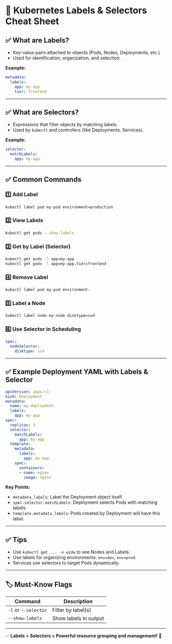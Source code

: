 # 📌 Kubernetes Labels & Selectors Cheat Sheet

## ✅ What are Labels?

* Key-value pairs attached to objects (Pods, Nodes, Deployments, etc.)
* Used for identification, organization, and selection.

**Example:**

```yaml
metadata:
  labels:
    app: my-app
    tier: frontend
```

---

## ✅ What are Selectors?

* Expressions that filter objects by matching labels.
* Used by `kubectl` and controllers (like Deployments, Services).

**Example:**

```yaml
selector:
  matchLabels:
    app: my-app
```

---

## ✅ Common Commands

### 1️⃣ Add Label

```bash
kubectl label pod my-pod environment=production
```

### 2️⃣ View Labels

```bash
kubectl get pods --show-labels
```

### 3️⃣ Get by Label (Selector)

```bash
kubectl get pods -l app=my-app
kubectl get pods -l app=my-app,tier=frontend
```

### 4️⃣ Remove Label

```bash
kubectl label pod my-pod environment-
```

### 5️⃣ Label a Node

```bash
kubectl label node my-node disktype=ssd
```

### 6️⃣ Use Selector in Scheduling

```yaml
spec:
  nodeSelector:
    disktype: ssd
```

---

## ✅ Example Deployment YAML with Labels & Selector

```yaml
apiVersion: apps/v1
kind: Deployment
metadata:
  name: my-deployment
  labels:
    app: my-app
spec:
  replicas: 3
  selector:
    matchLabels:
      app: my-app
  template:
    metadata:
      labels:
        app: my-app
    spec:
      containers:
      - name: nginx
        image: nginx
```

**Key Points:**

* `metadata.labels`: Label the Deployment object itself.
* `spec.selector.matchLabels`: Deployment selects Pods with matching labels.
* `template.metadata.labels`: Pods created by Deployment will have this label.

---

## ✅ Tips

* Use `kubectl get ... -o wide` to see Nodes and Labels.
* Use labels for organizing environments: `env=dev`, `env=prod`.
* Services use selectors to target Pods dynamically.

---

## 🏷️ Must-Know Flags

| Command              | Description           |
| -------------------- | --------------------- |
| `-l` or `--selector` | Filter by label(s)    |
| `--show-labels`      | Show labels in output |

---

✅ **Labels + Selectors = Powerful resource grouping and management!** 🚀
